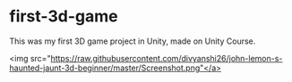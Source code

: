 # first-3d-game

This was my first 3D game project in Unity, made on Unity Course.

<img src="https://raw.githubusercontent.com/divyanshi26/john-lemon-s-haunted-jaunt-3d-beginner/master/Screenshot.png"</a>

